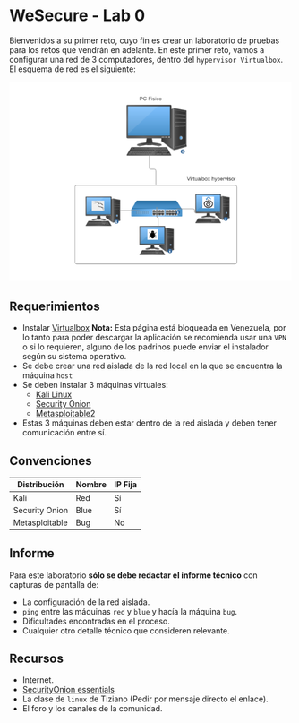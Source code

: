 # WeSecure - Lab 0

Bienvenidos a su primer reto, cuyo fin es crear un laboratorio de pruebas para los retos que vendrán en adelante. En este primer reto, vamos a configurar una red de 3 computadores, dentro del `hypervisor Virtualbox`. El esquema de red es el siguiente:

<img src="./imagenes/2024-06-05_19-04.png"/>

## Requerimientos

- Instalar [Virtualbox](https://www.virtualbox.org/) **Nota:** Esta página está bloqueada en Venezuela, por lo tanto para poder descargar la aplicación se recomienda usar una `VPN` o si lo requieren, alguno de los padrinos puede enviar el instalador según su sistema operativo.
- Se debe crear una red aislada de la red local en la que se encuentra la máquina `host`
- Se deben instalar 3 máquinas virtuales: 
	- [Kali Linux](https://www.kali.org/get-kali/)
	- [Security Onion](https://securityonionsolutions.com/software)
	- [Metasploitable2](https://sourceforge.net/projects/metasploitable/files/Metasploitable2/)
- Estas 3 máquinas deben estar dentro de la red aislada y deben tener comunicación entre sí.

## Convenciones

| Distribución   | Nombre | IP Fija |
| -------------- | ------ | ------- |
| Kali           | Red    | Sí      |
| Security Onion | Blue   | Sí      |
| Metasploitable | Bug    | No      |
## Informe

Para este laboratorio **sólo se debe redactar el informe técnico** con capturas de pantalla de: 
- La configuración de la red aislada.
- `ping` entre las máquinas `red` y `blue` y hacía la máquina `bug`.
- Dificultades encontradas en el proceso.
- Cualquier otro detalle técnico que consideren relevante.

## Recursos

- Internet.
- [SecurityOnion essentials](https://youtube.com/playlist?list=PLljFlTO9rB17azL-HwV4BUWUv7Egmcx3T&si=yp2yAIXZiCtHs1JI)
- La clase de `linux` de Tiziano (Pedir por mensaje directo el enlace).
- El foro y los canales de la comunidad.